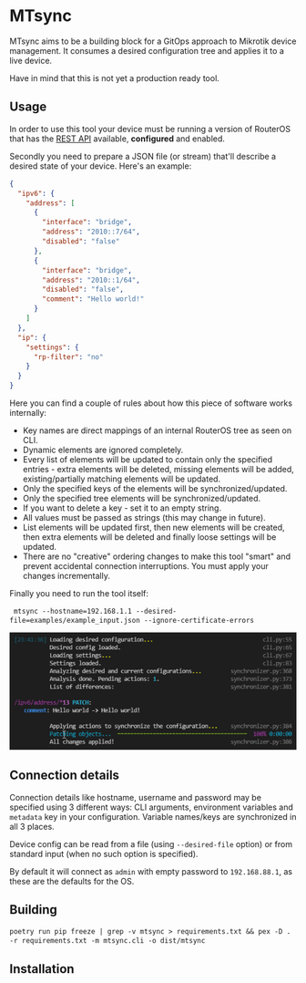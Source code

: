 # MTsync

MTsync aims to be a building block for a GitOps approach to Mikrotik device management. It consumes a desired configuration tree and applies it to a live device.

Have in mind that this is not yet a production ready tool.

## Usage

In order to use this tool your device must be running a version of RouterOS that has the [REST API](https://help.mikrotik.com/docs/display/ROS/REST+API) available, **configured** and enabled.

Secondly you need to prepare a JSON file (or stream) that'll describe a desired state of your device. Here's an example:

```json
{
  "ipv6": {
    "address": [
      {
        "interface": "bridge",
        "address": "2010::7/64",
        "disabled": "false"
      },
      {
        "interface": "bridge",
        "address": "2010::1/64",
        "disabled": "false",
        "comment": "Hello world!"
      }
    ]
  },
  "ip": {
    "settings": {
      "rp-filter": "no"
    }
  }
}
```

Here you can find a couple of rules about how this piece of software works internally:

- Key names are direct mappings of an internal RouterOS tree as seen on CLI.
- Dynamic elements are ignored completely.
- Every list of elements will be updated to contain only the specified entries - extra elements will be deleted, missing elements will be added, existing/partially matching elements will be updated.
- Only the specified keys of the elements will be synchronized/updated.
- Only the specified tree elements will be synchronized/updated.
- If you want to delete a key - set it to an empty string.
- All values must be passed as strings (this may change in future).
- List elements will be updated first, then new elements will be created, then extra elements will be deleted and finally loose settings will be updated.
- There are no "creative" ordering changes to make this tool "smart" and prevent accidental connection interruptions. You must apply your changes incrementally.

Finally you need to run the tool itself:

```shell
 mtsync --hostname=192.168.1.1 --desired-file=examples/example_input.json --ignore-certificate-errors
```

![mtsync-demo](docs/mtsync_demo1.png)

## Connection details

Connection details like hostname, username and password may be specified using 3 different ways: CLI arguments, environment variables and `metadata` key in your configuration. Variable names/keys are synchronized in all 3 places.

Device config can be read from a file (using `--desired-file` option) or from standard input (when no such option is specified).

By default it will connect as `admin` with empty password to `192.168.88.1`, as these are the defaults for the OS.

## Building

```shell
poetry run pip freeze | grep -v mtsync > requirements.txt && pex -D . -r requirements.txt -m mtsync.cli -o dist/mtsync
```

## Installation
